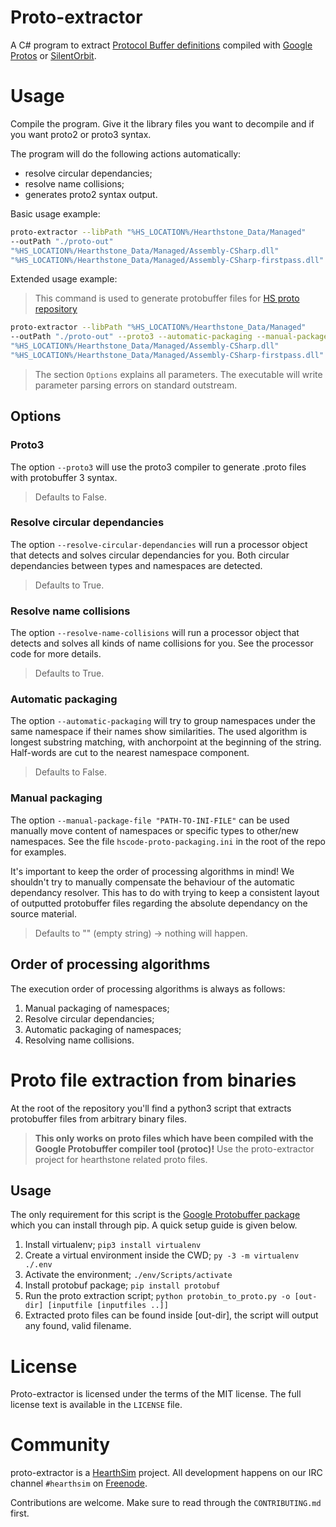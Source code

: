# Proto-extractor

A C# program to extract [Protocol Buffer definitions](https://developers.google.com/protocol-buffers/)
compiled with [Google Protos](https://github.com/google/protobuf)
or [SilentOrbit](https://silentorbit.com/protobuf/).

# Usage

Compile the program.
Give it the library files you want to decompile and if you want proto2 or proto3 syntax.

The program will do the following actions automatically:

* resolve circular dependancies;
* resolve name collisions;
* generates proto2 syntax output.

Basic usage example: 
```bash
proto-extractor --libPath "%HS_LOCATION%/Hearthstone_Data/Managed" 
--outPath "./proto-out" 
"%HS_LOCATION%/Hearthstone_Data/Managed/Assembly-CSharp.dll" 
"%HS_LOCATION%/Hearthstone_Data/Managed/Assembly-CSharp-firstpass.dll" 
```

Extended usage example:

> This command is used to generate protobuffer files for [HS proto repository](https://github.com/HearthSim/hsproto)

```bash
proto-extractor --libPath "%HS_LOCATION%/Hearthstone_Data/Managed" 
--outPath "./proto-out" --proto3 --automatic-packaging --manual-package-file "%REPO%/hscode-proto-packaging.ini"
"%HS_LOCATION%/Hearthstone_Data/Managed/Assembly-CSharp.dll" 
"%HS_LOCATION%/Hearthstone_Data/Managed/Assembly-CSharp-firstpass.dll" 
```

> The section `Options` explains all parameters. The executable will write parameter parsing errors on standard outstream.

## Options

### Proto3

The option `--proto3` will use the proto3 compiler to generate .proto files with protobuffer 3 syntax.

> Defaults to False.

### Resolve circular dependancies

The option `--resolve-circular-dependancies` will run a processor object that detects and solves circular dependancies for you. Both circular dependancies between types and namespaces are detected.

> Defaults to True.

### Resolve name collisions

The option `--resolve-name-collisions` will run a processor object that detects and solves all kinds of name collisions for you. See the processor code for more details.

> Defaults to True.

### Automatic packaging

The option `--automatic-packaging` will try to group namespaces under the same namespace if their names show similarities. The used algorithm is longest substring matching, with anchorpoint at the beginning of the string. Half-words are cut to the nearest namespace component.

> Defaults to False.

### Manual packaging

The option `--manual-package-file "PATH-TO-INI-FILE"` can be used manually move content of namespaces or specific types to other/new namespaces. See the file `hscode-proto-packaging.ini` in the root of the repo for examples. 

It's important to keep the order of processing algorithms in mind! We shouldn't try to manually compensate the behaviour of the automatic dependancy resolver. This has to do with trying to keep a consistent layout of outputted protobuffer files regarding the absolute dependancy on the source material.

> Defaults to "" (empty string) -> nothing will happen.

## Order of processing algorithms

The execution order of processing algorithms is always as follows:

1. Manual packaging of namespaces;
2. Resolve circular dependancies;
2. Automatic packaging of namespaces;
3. Resolving name collisions.

# Proto file extraction from binaries

At the root of the repository you'll find a python3 script that extracts protobuffer files from arbitrary binary files. 

>**This only works on proto files which have been compiled with the Google Protobuffer compiler tool (protoc)!** Use the proto-extractor project for hearthstone related proto files.

## Usage

The only requirement for this script is the [Google Protobuffer package](https://pypi.python.org/pypi/protobuf) which you can install through pip. A quick setup guide is given below.

1. Install virtualenv; `pip3 install virtualenv`
2. Create a virtual environment inside the CWD; `py -3 -m virtualenv ./.env`
3. Activate the environment; `./env/Scripts/activate`
4. Install protobuf package; `pip install protobuf`
5. Run the proto extraction script; `python protobin_to_proto.py -o [out-dir] [inputfile [inputfiles ..]]`
6. Extracted proto files can be found inside [out-dir], the script will output any found, valid filename.

# License

Proto-extractor is licensed under the terms of the MIT license.
The full license text is available in the `LICENSE` file.

# Community

proto-extractor is a [HearthSim](http://hearthsim.info) project. All development
happens on our IRC channel `#hearthsim` on [Freenode](https://freenode.net).

Contributions are welcome. Make sure to read through the `CONTRIBUTING.md` first.
